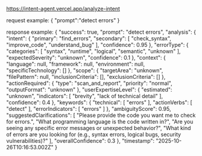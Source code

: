 https://intent-agent.vercel.app/analyze-intent

request example:
{
"prompt":"detect errors"
}

response example:
{
  "success": true,
  "prompt": "detect errors",
  "analysis": {
    "intent": {
      "primary": "find_errors",
      "secondary": [
        "check_syntax",
        "improve_code",
        "understand_bug"
      ],
      "confidence": 0.95
    },
    "errorType": {
      "categories": [
        "syntax",
        "runtime",
        "logical",
        "semantic",
        "unknown"
      ],
      "expectedSeverity": "unknown",
      "confidence": 0.1
    },
    "context": {
      "language": null,
      "framework": null,
      "environment": null,
      "specificTechnology": []
    },
    "scope": {
      "targetArea": "unknown",
      "filePattern": null,
      "inclusionCriteria": [],
      "exclusionCriteria": []
    },
    "actionRequired": {
      "type": "scan_and_report",
      "priority": "normal",
      "outputFormat": "unknown"
    },
    "userExpertiseLevel": {
      "estimated": "unknown",
      "indicators": [
        "brevity",
        "lack of technical detail"
      ],
      "confidence": 0.4
    },
    "keywords": {
      "technical": [
        "errors"
      ],
      "actionVerbs": [
        "detect"
      ],
      "errorIndicators": [
        "errors"
      ]
    },
    "ambiguityScore": 0.95,
    "suggestedClarifications": [
      "Please provide the code you want me to check for errors.",
      "What programming language is the code written in?",
      "Are you seeing any specific error messages or unexpected behavior?",
      "What kind of errors are you looking for (e.g., syntax errors, logical bugs, security vulnerabilities)?"
    ],
    "overallConfidence": 0.3
  },
  "timestamp": "2025-10-26T10:16:53.002Z"
}
